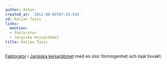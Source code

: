 ```yaml
---
author: Anton
created_at: '2011-08-09T07:31:54Z'
id: Kalian Tasis
links:
  mention:
  - Faktorator
  - Jargiska kejsardömet
title: Kalian Tasis
---
```


[Faktorator] i [Jargiska kejsardömet] med en stor förmögenhet och lojal livvakt.

  [Faktorator]: Faktorator
  [Jargiska kejsardömet]: Jargiska_kejsardömet
